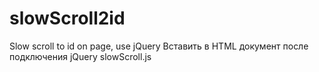 # slowScroll2id
Slow scroll to id on page, use jQuery
Вставить в HTML документ после подключения jQuery slowScroll.js
